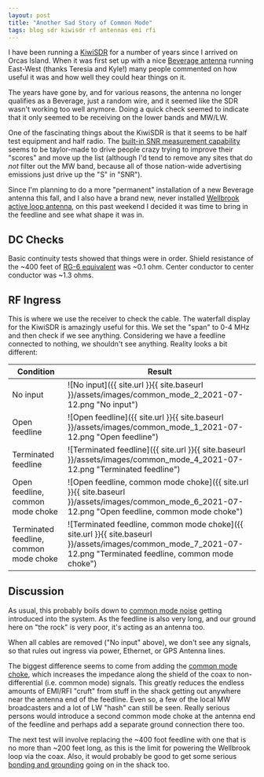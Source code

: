 ```yaml
---
layout: post
title: "Another Sad Story of Common Mode"
tags: blog sdr kiwisdr rf antennas emi rfi
---
```


I have been running a [KiwiSDR](http://kiwisdr.com/) for a number of years 
since I arrived on Orcas Island.  When it was first set up with a nice 
[Beverage antenna](https://en.wikipedia.org/wiki/Beverage_antenna)
running East-West (thanks Teresia and Kyle!) many people commented on how 
useful it was and how well they could hear things on it.

The years have gone by, and for various reasons, the antenna no longer 
qualifies as a Beverage, just a random wire, and it seemed like the 
SDR wasn't working too well anymore. Doing a quick check seemed to indicate
that it only seemed to be receiving on the lower bands and MW/LW.

One of the fascinating things about the KiwiSDR is that it seems to be 
half test equipment and half radio. The 
[built-in SNR measurement capability](http://rx.linkfanel.net/snr.html)
seems to be taylor-made to drive people crazy trying to 
improve their "scores" and move up the list (although I'd tend to 
remove any sites that do _not_ filter out the MW band, because
all of those nation-wide advertising emissions just drive up the "S" in
"SNR").

Since I'm planning to do a more "permanent" installation of a new
Beverage antenna this fall, and I also have a brand new, never
installed [Wellbrook active loop
antenna](https://www.wellbrook.uk.com/loopantennas/pdf/ALA100LN-M.pdf),
on this past weekend I decided it was time to bring in the feedline
and see what shape it was in.

## DC Checks

Basic continuity tests showed that things were in order. Shield resistance
of the ~400 feet of [RG-6 equivalent](https://en.wikipedia.org/wiki/RG-6)
was ~0.1 ohm. Center conductor to center conductor was ~1.3 ohms.

## RF Ingress

This is where we use the receiver to check the cable. The waterfall display
for the KiwiSDR is amazingly useful for this. We set the "span" to 0-4 MHz 
and then check if we see anything. Considering we have a feedline connected 
to nothing, we shouldn't see anything. Reality looks a bit different:

| Condition | Result |
| --------- | ------ |
| No input | ![No input]({{ site.url }}{{ site.baseurl }}/assets/images/common_mode_2_2021-07-12.png "No input") |
| Open feedline | ![Open feedline]({{ site.url }}{{ site.baseurl }}/assets/images/common_mode_1_2021-07-12.png "Open feedline") |
| Terminated feedline | ![Terminated feedline]({{ site.url }}{{ site.baseurl }}/assets/images/common_mode_4_2021-07-12.png "Terminated feedline") |
| Open feedline, common mode choke | ![Open feedline, common mode choke]({{ site.url }}{{ site.baseurl }}/assets/images/common_mode_6_2021-07-12.png "Open feedline, common mode choke") |
| Terminated feedline, common mode choke | ![Terminated feedline, common mode choke]({{ site.url }}{{ site.baseurl }}/assets/images/common_mode_7_2021-07-12.png "Terminated feedline, common mode choke") |

## Discussion

As usual, this probably boils down to 
[common mode noise](https://groups.google.com/g/rec.radio.shortwave/c/O4NvXCQT748/m/OrJkJ7aL3hwJ)
getting introduced into the system. As the feedline is also very long, and 
our ground here on "the rock" is very poor, it's acting as an antenna too.

When all cables are removed ("No input" above), we don't see any signals,
so that rules out ingress via power, Ethernet, or GPS Antenna lines.

The biggest difference seems to come from adding the 
[common mode choke](https://cdn3.bigcommerce.com/s-4q7cv/product_images/uploaded_images/59f4efa62cbf4-1116d-choking.jpg),
which increases the impedance along the shield of the coax to non-differential (i.e. 
common mode) signals. This greatly reduces the endless amounts of EMI/RFI "cruft"
from stuff in the shack getting out anywhere near the antenna end of the feedline.
Even so, a few of the local MW broadcasters and a lot of LW "hash" can still be
seen. Really serious persons would introduce a second common mode choke at the antenna end 
of the feedline and perhaps add a separate ground connection there too.

The next test will involve replacing the ~400 foot feedline with one that is 
no more than ~200 feet long, as this is the limit for powering the Wellbrook
loop via the coax. Also, it would probably be good to get some serious 
[bonding and grounding](http://audiosystemsgroup.com/GroundingAndAudio.pdf)
going on in the shack too.
